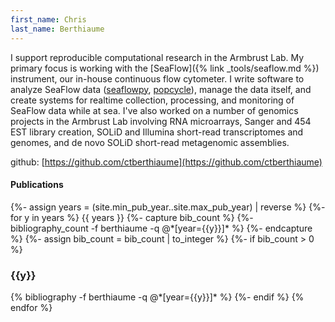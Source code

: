 ```yaml
---
first_name: Chris
last_name: Berthiaume
---
```


I support reproducible computational research in the Armbrust Lab.
My primary focus is working with the [SeaFlow]({% link _tools/seaflow.md %}) instrument,
our in-house continuous flow cytometer. I write software to analyze SeaFlow data ([seaflowpy](https://github.com/seaflow-uw/seaflowpy), [popcycle](https://github.com/seaflow-uw/popcycle)), manage the data itself, and create systems for realtime collection, processing, and monitoring of SeaFlow data while at sea.
I've also worked on a number of genomics projects in the Armbrust Lab involving RNA microarrays, Sanger and 454 EST library creation, SOLiD and Illumina short-read transcriptomes and genomes, and de novo SOLiD short-read metagenomic assemblies.

github: [https://github.com/ctberthiaume](https://github.com/ctberthiaume)

#### Publications

<div class="publications">
{%- assign years = (site.min_pub_year..site.max_pub_year) | reverse %}
{%- for y in years %}
  {{ years }}
  {%- capture bib_count %}
    {%- bibliography_count -f berthiaume -q @*[year={{y}}]* %}
  {%- endcapture %}
  {%- assign bib_count = bib_count | to_integer %}
  {%- if bib_count > 0 %}
    <h3 class="year">{{y}}</h3>
    {% bibliography -f berthiaume -q @*[year={{y}}]* %}
  {%- endif %}
{% endfor %}
</div>
